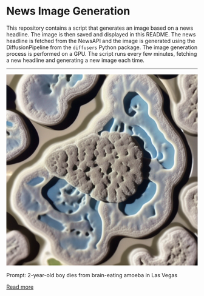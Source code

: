 # News Image Generation
This repository contains a script that generates an image based on a news headline. The image is then saved and displayed in this README.
The news headline is fetched from the NewsAPI and the image is generated using the DiffusionPipeline from the `diffusers` Python package. The image generation process is performed on a GPU.
The script runs every few minutes, fetching a new headline and generating a new image each time.

---

![Generated Image](image.png)

Prompt: 2-year-old boy dies from brain-eating amoeba in Las Vegas

[Read more](https://fox8.com/news/2-year-old-boy-dies-from-brain-eating-amoeba-in-las-vegas/)